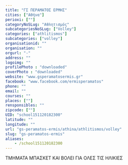 ```yaml
---
title: "ΓΣ ΠΕΡΑΜΑΤΟΣ ΕΡΜΗΣ"
cities: ["Αθήνα"]
perioxi: [""]
categoryNoSLug: "Αθλητισμός"
subcategoriesNoSLug: ["Volley"]
categories: ["athlitismos"]
subcategories: ["volley"]
organisationid: ""
organisation: ""
orgurl: "-"
address: ""
logoimg: ""
profilePhoto : "downloaded"
coverPhoto : "downloaded"
website: "www.gsperamatosermis.gr"
facebook: "www.facebook.com/ermisperamatos"
phone: ""
email: ""
courses: ""
places: [""]
rensponsibles: ""
zipcode: [""]
UID: "school151120182300"
latitude: ""
longitude: ""
url: "gs-peramatos-ermis/athina/athlitismos/volley"
slug: "gs-peramatos-ermis"
aliases:
    - /school151120182300
---
```



ΤΜΗΜΑΤΑ ΜΠΑΣΚΕΤ ΚΑΙ ΒΟΛΕΙ ΓΙΑ ΟΛΕΣ ΤΙΣ ΗΛΙΚΙΕΣ

